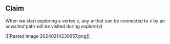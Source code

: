 ## Claim 
When we start exploring a vertex $v$, any $w$ that can be connected to $v$ by an *unvisited* path will be visited during $explore(v)$

![[Pasted image 20240214230657.png]]

